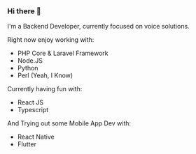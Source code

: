 ### Hi there 👋

I'm a Backend Developer, currently focused on voice solutions.

Right now enjoy working with:

- PHP Core & Laravel Framework
- Node.JS
- Python
- Perl (Yeah, I Know)

Currently having fun with:

- React JS
- Typescript

And Trying out some Mobile App Dev with:

- React Native
- Flutter


